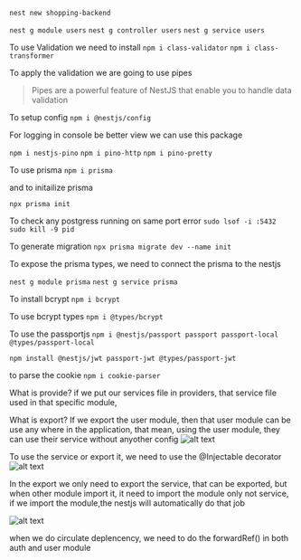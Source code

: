`nest new shopping-backend`

`nest g module users`
`nest g controller users`
`nest g service users`

To use Validation we need to install
`npm i class-validator`
`npm i class-transformer`

To apply the validation we are going to use pipes

> Pipes are a powerful feature of NestJS that enable you to handle data validation

To setup config
`npm i @nestjs/config`

For logging in console be better view we can use this package

`npm i nestjs-pino`
`npm i pino-http`
`npm i pino-pretty`

To use prisma
`npm i prisma`

and to initailize prisma

`npx prisma init`

To check any postgress running on same port error
`sudo lsof -i :5432`
`sudo kill -9 pid`

To generate migration
`npx prisma migrate dev --name init`

To expose the prisma types, we need to connect the prisma to the nestjs

`nest g module prisma`
`nest g service prisma`

To install bcrypt
`npm i bcrypt`

To use bcrypt types
`npm i @types/bcrypt`

To use the passportjs
`npm i @nestjs/passport passport passport-local @types/passport-local`

`npm install @nestjs/jwt passport-jwt @types/passport-jwt`

to parse the cookie
`npm i cookie-parser`

What is provide?
if we put our services file in providers, that service file used in that specific module,

What is export?
If we export the user module, then that user module can be use any where in the application, that mean, using the user module, they can use their service without anyother config
![alt text](image.png)

To use the service or export it, we need to use the @Injectable decorator
![alt text](image-1.png)

In the export we only need to export the service, that can be exported, but when other module import it, it need to import the module only not service, if we import the module,the nestjs will automatically do that job


![alt text](image-2.png)

when we do circulate deplencency, we need to do the forwardRef() in both auth and user module